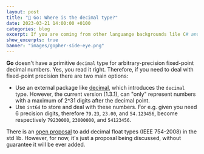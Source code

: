 ```yaml
---
layout: post
title: "🔢 Go: Where is the decimal type?"
date: 2023-03-21 14:00:00 +0100
categories: blog
excerpt: If you are coming from other languange backgrounds lile C# and Java, you probably wondered where is the decimal type in Go
show_excerpts: true
banner: "images/gopher-side-eye.png"
---
```


**Go** doesn't have a primitive `decimal` type for arbitrary-precision fixed-point decimal numbers. Yes, you read it right. Therefore, if you need to deal with fixed-point precision there are two main options:

- Use an external package like [decimal](https://github.com/shopspring/decimal), which introduces the `decimal` type. However, the current version (1.3.1), can "only" represent numbers with a maximum of 2^31 digits after the decimal point.
- Use `int64` to store and deal with these numbers. For e.g. given you need 6 precision digits, therefore `79.23`, `23.00`, and `54.123456`, become respectively `79230000`, `23000000`, and `54123456`.

There is an [open proposal](https://github.com/golang/go/issues/19787#issue-218228389) to add decimal float types (IEEE 754-2008) in the std lib. However, for now, it's just a proposal being discussed, without guarantee it will be ever added.
